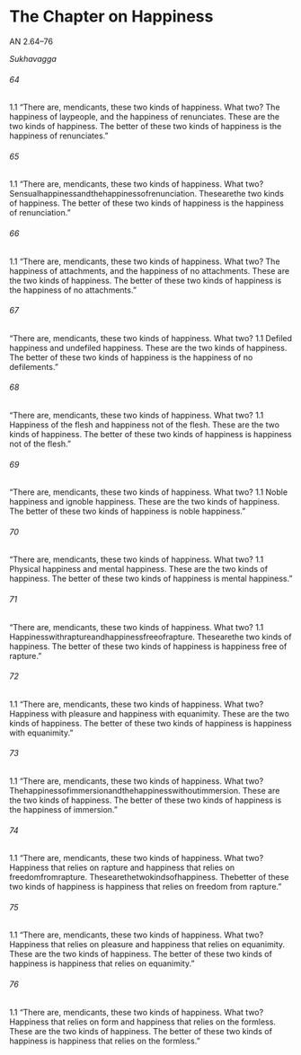 # The Chapter on Happiness

AN 2.64–76

_Sukhavagga_

###### 64

1.1 “There are, mendicants, these two kinds of happiness. What two?
The happiness of laypeople, and the happiness of renunciates.
These are the two kinds of happiness. The better of these two
kinds of happiness is the happiness of renunciates.”

###### 65

1.1 “There are, mendicants, these two kinds of happiness. What two?
Sensualhappinessandthehappinessofrenunciation. Thesearethe
two kinds of happiness. The better of these two kinds of happiness
is the happiness of renunciation.”

###### 66

1.1 “There are, mendicants, these two kinds of happiness. What two?
The happiness of attachments, and the happiness of no attachments. These are the two kinds of happiness. The better of these
two kinds of happiness is the happiness of no attachments.”
###### 67

“There are, mendicants, these two kinds of happiness. What two? 1.1
Defiled happiness and undefiled happiness. These are the two
kinds of happiness. The better of these two kinds of happiness is
the happiness of no defilements.”

###### 68

“There are, mendicants, these two kinds of happiness. What two? 1.1
Happiness of the flesh and happiness not of the flesh. These are the
two kinds of happiness. The better of these two kinds of happiness
is happiness not of the flesh.”

###### 69

“There are, mendicants, these two kinds of happiness. What two? 1.1
Noble happiness and ignoble happiness. These are the two kinds
of happiness. The better of these two kinds of happiness is noble
happiness.”

###### 70

“There are, mendicants, these two kinds of happiness. What two? 1.1
Physical happiness and mental happiness. These are the two kinds
of happiness. The better of these two kinds of happiness is mental
happiness.”

###### 71

“There are, mendicants, these two kinds of happiness. What two? 1.1
Happinesswithraptureandhappinessfreeofrapture. Thesearethe
two kinds of happiness. The better of these two kinds of happiness
is happiness free of rapture.”
###### 72

1.1 “There are, mendicants, these two kinds of happiness. What two?
Happiness with pleasure and happiness with equanimity. These
are the two kinds of happiness. The better of these two kinds of
happiness is happiness with equanimity.”

###### 73

1.1 “There are, mendicants, these two kinds of happiness. What two?
Thehappinessofimmersionandthehappinesswithoutimmersion.
These are the two kinds of happiness. The better of these two kinds
of happiness is the happiness of immersion.”

###### 74

1.1 “There are, mendicants, these two kinds of happiness. What two?
Happiness that relies on rapture and happiness that relies on freedomfromrapture. Thesearethetwokindsofhappiness. Thebetter
of these two kinds of happiness is happiness that relies on freedom
from rapture.”

###### 75

1.1 “There are, mendicants, these two kinds of happiness. What two?
Happiness that relies on pleasure and happiness that relies on equanimity. These are the two kinds of happiness. The better of these
two kinds of happiness is happiness that relies on equanimity.”

###### 76

1.1 “There are, mendicants, these two kinds of happiness. What two?
Happiness that relies on form and happiness that relies on the
formless. These are the two kinds of happiness. The better of these
two kinds of happiness is happiness that relies on the formless.”
